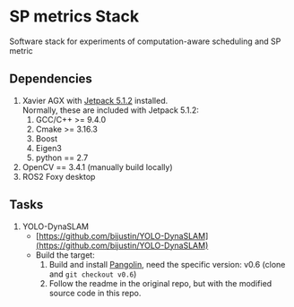 # SP metrics Stack
Software stack for experiments of computation-aware scheduling and SP metric

## Dependencies

1. Xavier AGX with [Jetpack 5.1.2](https://developer.nvidia.com/embedded/jetpack-sdk-512) installed. \
   Normally, these are included with Jetpack 5.1.2:
   1. GCC/C++ >= 9.4.0
   2. Cmake >= 3.16.3
   3. Boost
   4. Eigen3
   5. python == 2.7
2. OpenCV == 3.4.1 (manually build locally)
3.  ROS2 Foxy desktop


## Tasks
1. YOLO-DynaSLAM 
    - [https://github.com/bijustin/YOLO-DynaSLAM](https://github.com/bijustin/YOLO-DynaSLAM)
    - Build the target:
      1. Build and install [Pangolin](https://github.com/stevenlovegrove/Pangolin), need the specific version: v0.6 (clone and `git checkout v0.6`)
      2. Follow the readme in the original repo, but with the modified source code in this repo.
